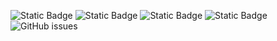 ![Static Badge](https://img.shields.io/badge/blacklists-60-000000) ![Static Badge](https://img.shields.io/badge/blacklisted-3014092-cc0000) ![Static Badge](https://img.shields.io/badge/whitelisted-2242-00CC00) ![Static Badge](https://img.shields.io/badge/streaming_blacklist-28106-000000) ![GitHub issues](https://img.shields.io/github/issues/fabriziosalmi/blacklists)
